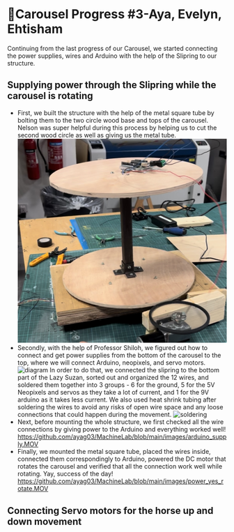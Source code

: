# 🎠Carousel Progress #3-Aya, Evelyn, Ehtisham
Continuing from the last progress of our Carousel, we started connecting the power supplies, wires and Arduino
with the help of the Slipring to our structure.
## Supplying power through the Slipring while the carousel is rotating 
- First, we built the structure with the help of the metal square tube by bolting them
to the two circle wood base and tops of the carousel. Nelson was super helpful during this process by helping us to
cut the second wood circle as well as giving us the metal tube. 
![structure](https://github.com/ayag03/MachineLab/blob/main/images/carousel_structure.jpg)
- Secondly, with the help of Professor Shiloh, we figured out how to connect and get power supplies from the bottom
of the carousel to the top, where we will connect Arduino, neopixels, and servo motors.
![diagram](https://github.com/ayag03/MachineLab/blob/main/images/connect_diagram.HEIC)
In order to do that, we connected the slipring to the bottom part of the Lazy Suzan, sorted out and organized the 12 wires, and soldered them together into 3 groups - 6 for the ground, 5 for the 5V Neopixels and servos as they take a lot of current, and 1 for the 9V arduino as it takes less current. We also used heat shrink tubing after soldering the wires to avoid any risks of open wire space and any loose connections that could happen during the movement.
![soldering](https://github.com/ayag03/MachineLab/blob/main/images/wires_connect.HEIC)
- Next, before mounting the whole structure, we first checked all the wire connections by giving power to the Arduino and everything worked well!
  https://github.com/ayag03/MachineLab/blob/main/images/arduino_supply.MOV
- Finally, we mounted the metal square tube, placed the wires inside, connected them correspondingly to Arduino, powered the DC motor that rotates the carousel and verified that all the connection work well while rotating. Yay, success of the day!
  https://github.com/ayag03/MachineLab/blob/main/images/power_yes_rotate.MOV

## Connecting Servo motors for the horse up and down movement

  

